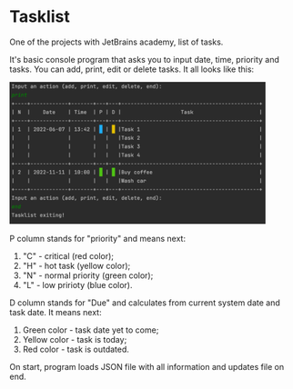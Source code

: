 # Tasklist
One of the projects with JetBrains academy, list of tasks.

It's basic console program that asks you to input date, time, priority and tasks. You can add, print, edit or delete tasks. It all looks like this:<br />

<img width="450" alt="Run" src="https://github.com/Sonofasleep/Tasklist/blob/master/Run%20screeenshot.png">

P column stands for "priority" and means next:<br />
1) "C" - critical (red color);<br />
2) "H" - hot task (yellow color);<br />
3) "N" - normal priority (green color);<br />
4) "L" - low pririoty (blue color).<br />

D column stands for "Due" and calculates from current system date and task date. It means next:<br />
1) Green color - task date yet to come;<br />
2) Yellow color - task is today;<br />
3) Red color - task is outdated.<br />

On start, program loads JSON file with all information and updates file on end.
